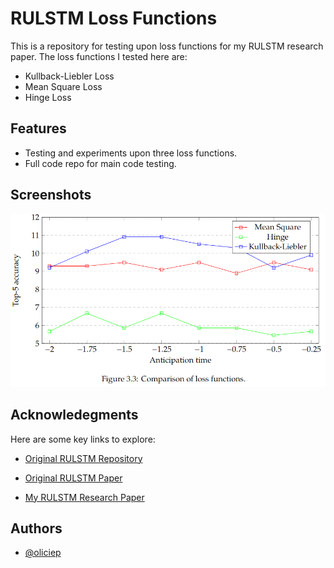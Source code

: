 # RULSTM Loss Functions

This is a repository for testing upon loss functions for my RULSTM research paper. The loss functions I tested here are:

- Kullback-Liebler Loss
- Mean Square Loss
- Hinge Loss

## Features

- Testing and experiments upon three loss functions.
- Full code repo for main code testing.
## Screenshots

![Loss Function Comparison](https://github.com/oliciep/RULSTM-Loss-Functions/blob/main/Loss-Comparison.png)


## Acknowledegments
Here are some key links to explore:
- [Original RULSTM Repository](https://github.com/fpv-iplab/rulstm)

-  [Original RULSTM Paper](https://openaccess.thecvf.com/content_ICCV_2019/papers/Furnari_What_Would_You_Expect_Anticipating_Egocentric_Actions_With_Rolling-Unrolling_LSTMs_ICCV_2019_paper.pdf)
 - [My RULSTM Research Paper](https://docdro.id/Ps0rh2f)


## Authors

- [@oliciep](https://www.github.com/oliciep)

